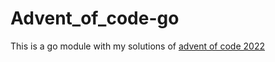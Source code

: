 # Advent_of_code-go
This is a go module with my solutions of [advent of code 2022](https://adventofcode.com/2022)
